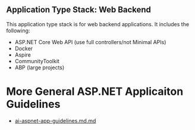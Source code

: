 ## Application Type Stack: Web Backend

This application type stack is for web backend applications. It includes the following:

- ASP.NET Core Web API (use full controllers/not Minimal APIs)
- Docker
- Aspire
- CommunityToolkit
- ABP (large projects)  

# More General ASP.NET Applicaiton  Guidelines

- [ai-aspnet-app-guidelines.md.md](./ai-aspnet-app-guidelines.md.md)